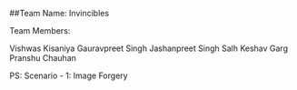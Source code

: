 ##Team Name: Invincibles

Team Members:

Vishwas Kisaniya 
Gauravpreet Singh
Jashanpreet Singh Salh 
Keshav Garg 
Pranshu Chauhan

PS: Scenario - 1: Image Forgery
